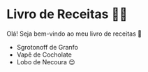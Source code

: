 # Livro de Receitas :woman_cook:

Olá! Seja bem-vindo ao meu livro de receitas :clap:

- Sgrotonoff de Granfo
- Vapê de Cocholate
- Lobo de Necoura :heart_eyes:
